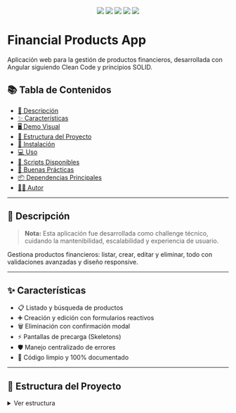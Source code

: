 
<p align="center">
  <img src="https://img.shields.io/badge/angular-v17.2.0-red"/>
  <img src="https://img.shields.io/badge/typescript-v5.3.2-blue"/>
  <img src="https://img.shields.io/badge/jest-v29.7.0-ff69b4"/>
  <img src="https://img.shields.io/badge/coverage-80%25-brightgreen"/>
  <img src="https://img.shields.io/badge/prueba-100%25%20cubierta-blueviolet"/>
</p>



# Financial Products App

Aplicación web para la gestión de productos financieros, desarrollada con Angular siguiendo Clean Code y principios SOLID.

## 📚 Tabla de Contenidos
- [📝 Descripción](#descripción)
- [✨ Características](#características)
- [🖥️ Demo Visual](#demo-visual)
- [📂 Estructura del Proyecto](#estructura-del-proyecto)
- [🚀 Instalación](#instalación)
- [💻 Uso](#uso)
- [🧪 Scripts Disponibles](#scripts-disponibles)
- [📐 Buenas Prácticas](#buenas-prácticas)
- [📦 Dependencias Principales](#dependencias-principales)
- [👨‍💻 Autor](#autor)

---

## 📝 Descripción
> **Nota:** Esta aplicación fue desarrollada como challenge técnico, cuidando la mantenibilidad, escalabilidad y experiencia de usuario.

Gestiona productos financieros: listar, crear, editar y eliminar, todo con validaciones avanzadas y diseño responsive.

---

## ✨ Características
- 📋 Listado y búsqueda de productos
- ➕ Creación y edición con formularios reactivos
- 🗑️ Eliminación con confirmación modal
- ⚡️ Pantallas de precarga (Skeletons)
- 🛡️ Manejo centralizado de errores
- 💎 Código limpio y 100% documentado

---


## 📂 Estructura del Proyecto
<details>
  <summary>Ver estructura</summary>

```bash
frontend/financial-products/
├── src/app/
│   ├── features/products/
│   │   ├── components/
│   │   ├── pages/
│   │   └── services/
│   ├── shared/
│   ├── app.component.ts
│   ├── app.routes.ts
│   └── app.config.ts
├── environments/
└── ...


